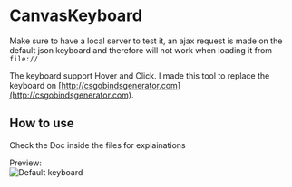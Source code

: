 # CanvasKeyboard

Make sure to have a local server to test it, an ajax request is made on the default json keyboard and therefore will not work when loading it from ```file://```  

The keyboard support Hover and Click. I made this tool to replace the keyboard on [http://csgobindsgenerator.com](http://csgobindsgenerator.com).  

## How to use
Check the Doc inside the files for explainations  


Preview:  
![Default keyboard](http://i.imgur.com/WQT13I8.png)
